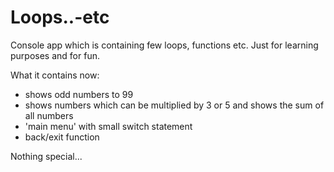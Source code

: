 # Loops..-etc

Console app which is containing few loops, functions etc. 
Just for learning purposes and for fun.

What it contains now:
- shows odd numbers to 99
- shows numbers which can be multiplied by 3 or 5 and shows the sum of all numbers
- 'main menu' with small switch statement
- back/exit function 





Nothing special...
